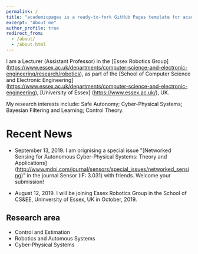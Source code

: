 ```yaml
---
permalink: /
title: "academicpages is a ready-to-fork GitHub Pages template for academic personal websites"
excerpt: "About me"
author_profile: true
redirect_from: 
  - /about/
  - /about.html
---
```


I am a Lecturer (Assistant Professor) in the [Essex Robotics Group] (https://www.essex.ac.uk/departments/computer-science-and-electronic-engineering/research/robotics), as part of the [School of Computer Science and Electronic Engineering] (https://www.essex.ac.uk/departments/computer-science-and-electronic-engineering), [University of Essex] (https://www.essex.ac.uk/), UK. 

My research interests include: Safe Autonomy; Cyber-Physical Systems; Bayesian Filtering and Learning; Control Theory.   

Recent News
======
* September 13, 2019. I am orignising a special issue "[Networked Sensing for Autonomous Cyber-Physical Systems: Theory and Applications] (http://www.mdpi.com/journal/sensors/special_issues/networked_sensing)" in the journal Sensor (IF: 3.031) with friends. Welcome your submission!

* August 12, 2019. I will be joining Essex Robotics Group in the School of CS&EE, Uninversity of Essex, UK in October, 2019.



Research area
------
* Control and Estimation
* Robotics and Automous Systems
* Cyber-Physical Systems
